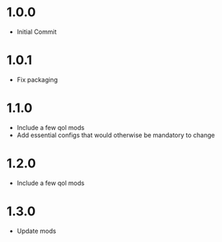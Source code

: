 # 1.0.0
- Initial Commit

# 1.0.1
- Fix packaging

# 1.1.0
- Include a few qol mods
- Add essential configs that would otherwise be mandatory to change

# 1.2.0
- Include a few qol mods

# 1.3.0
- Update mods
